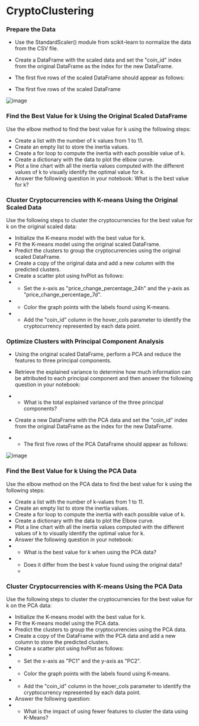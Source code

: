 # CryptoClustering

### Prepare the Data
- Use the StandardScaler() module from scikit-learn to normalize the data from the CSV file.

- Create a DataFrame with the scaled data and set the "coin_id" index from the original DataFrame as the index for the new DataFrame.

- The first five rows of the scaled DataFrame should appear as follows:

- The first five rows of the scaled DataFrame

![image](https://github.com/user-attachments/assets/8ee15d62-f728-4d0e-aaac-9ced55e49c28)

### Find the Best Value for k Using the Original Scaled DataFrame

Use the elbow method to find the best value for k using the following steps:

- Create a list with the number of k values from 1 to 11.
- Create an empty list to store the inertia values.
- Create a for loop to compute the inertia with each possible value of k.
- Create a dictionary with the data to plot the elbow curve.
- Plot a line chart with all the inertia values computed with the different values of k to visually identify the optimal value for k.
- Answer the following question in your notebook: What is the best value for k?

### Cluster Cryptocurrencies with K-means Using the Original Scaled Data

Use the following steps to cluster the cryptocurrencies for the best value for k on the original scaled data:

- Initialize the K-means model with the best value for k.
- Fit the K-means model using the original scaled DataFrame.
- Predict the clusters to group the cryptocurrencies using the original scaled DataFrame.
- Create a copy of the original data and add a new column with the predicted clusters.
- Create a scatter plot using hvPlot as follows:
- - Set the x-axis as "price_change_percentage_24h" and the y-axis as "price_change_percentage_7d".
- - Color the graph points with the labels found using K-means.
- - Add the "coin_id" column in the hover_cols parameter to identify the cryptocurrency represented by each data point.

### Optimize Clusters with Principal Component Analysis

- Using the original scaled DataFrame, perform a PCA and reduce the features to three principal components.

- Retrieve the explained variance to determine how much information can be attributed to each principal component and then answer the following question in your notebook:

- - What is the total explained variance of the three principal components?
- Create a new DataFrame with the PCA data and set the "coin_id" index from the original DataFrame as the index for the new DataFrame.

- - The first five rows of the PCA DataFrame should appear as follows:

![image](https://github.com/user-attachments/assets/183c259c-9f52-49b2-8f40-f33cc8ecd9e9)

### Find the Best Value for k Using the PCA Data
Use the elbow method on the PCA data to find the best value for k using the following steps:

- Create a list with the number of k-values from 1 to 11.
- Create an empty list to store the inertia values.
- Create a for loop to compute the inertia with each possible value of k.
- Create a dictionary with the data to plot the Elbow curve.
- Plot a line chart with all the inertia values computed with the different values of k to visually identify the optimal value for k.
- Answer the following question in your notebook:
- - What is the best value for k when using the PCA data?
- - Does it differ from the best k value found using the original data?
  - 
### Cluster Cryptocurrencies with K-means Using the PCA Data

Use the following steps to cluster the cryptocurrencies for the best value for k on the PCA data:

- Initialize the K-means model with the best value for k.
- Fit the K-means model using the PCA data.
- Predict the clusters to group the cryptocurrencies using the PCA data.
- Create a copy of the DataFrame with the PCA data and add a new column to store the predicted clusters.
- Create a scatter plot using hvPlot as follows:
- - Set the x-axis as "PC1" and the y-axis as "PC2".
- - Color the graph points with the labels found using K-means.
- - Add the "coin_id" column in the hover_cols parameter to identify the cryptocurrency represented by each data point.
- Answer the following question:
- - What is the impact of using fewer features to cluster the data using K-Means?
